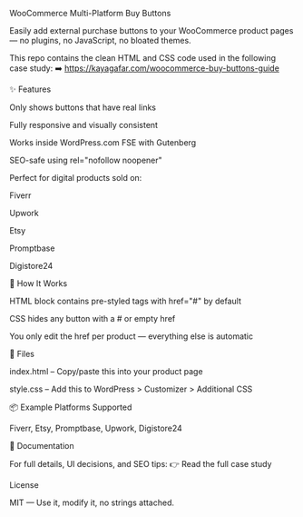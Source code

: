 WooCommerce Multi-Platform Buy Buttons

Easily add external purchase buttons to your WooCommerce product pages — no plugins, no JavaScript, no bloated themes.

This repo contains the clean HTML and CSS code used in the following case study:
➡️ https://kayagafar.com/woocommerce-buy-buttons-guide

✨ Features

Only shows buttons that have real links

Fully responsive and visually consistent

Works inside WordPress.com FSE with Gutenberg

SEO-safe using rel="nofollow noopener"

Perfect for digital products sold on:

Fiverr

Upwork

Etsy

Promptbase

Digistore24

🧩 How It Works

HTML block contains pre-styled <a> tags with href="#" by default

CSS hides any button with a # or empty href

You only edit the href per product — everything else is automatic

🔧 Files

index.html – Copy/paste this into your product page

style.css – Add this to WordPress > Customizer > Additional CSS

📦 Example Platforms Supported

Fiverr, Etsy, Promptbase, Upwork, Digistore24

📖 Documentation

For full details, UI decisions, and SEO tips:
👉 Read the full case study

License

MIT — Use it, modify it, no strings attached.

